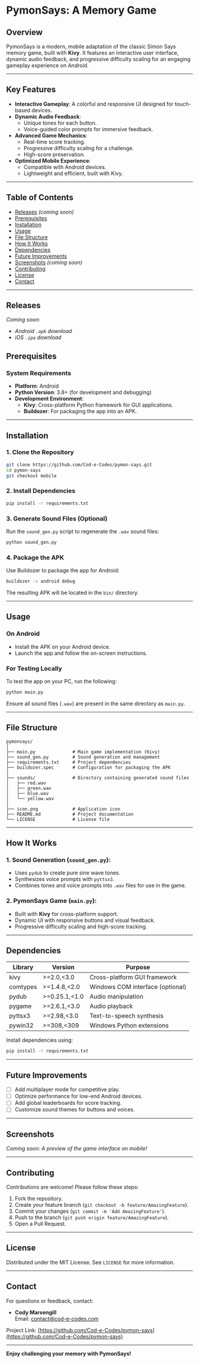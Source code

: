 # PymonSays: A Memory Game

## Overview

PymonSays is a modern, mobile adaptation of the classic Simon Says memory game, built with **Kivy**. It features an interactive user interface, dynamic audio feedback, and progressive difficulty scaling for an engaging gameplay experience on Android.

---

## Key Features

- **Interactive Gameplay**: A colorful and responsive UI designed for touch-based devices.
- **Dynamic Audio Feedback**:
  - Unique tones for each button.
  - Voice-guided color prompts for immersive feedback.
- **Advanced Game Mechanics**:
  - Real-time score tracking.
  - Progressive difficulty scaling for a challenge.
  - High-score preservation.
- **Optimized Mobile Experience**:
  - Compatible with Android devices.
  - Lightweight and efficient, built with Kivy.

---

## Table of Contents
- [Releases](#releases) *(coming soon)*
- [Prerequisites](#prerequisites)
- [Installation](#installation)
- [Usage](#usage)
- [File Structure](#file-structure)
- [How It Works](#how-it-works)
- [Dependencies](#dependencies)
- [Future Improvements](#future-improvements)
- [Screenshots](#screenshots) *(coming soon)*
- [Contributing](#contributing)
- [License](#license)
- [Contact](#contact)

---

## Releases

*Coming soon:*
- *Android `.apk` download*
- *iOS `.ipa` download*
<!--
### Latest Release

The latest APK file is available for download here:  
[**PymonSays v1.0 - Download APK**](https://github.com/Cod-e-Codes/pymon-says/releases/tag/mobile-v1.0)

- **For Users**:  
  Download the `PymonSays.apk` file, transfer it to your Android device, and install it to start playing.

- **For Developers**:  
  Download the source code from the repository’s `mobile` branch. Follow the instructions below to run or modify the project. */

---
-->
## Prerequisites

### System Requirements
- **Platform**: Android
- **Python Version**: 3.8+ (for development and debugging)
- **Development Environment**:
  - **Kivy**: Cross-platform Python framework for GUI applications.
  - **Buildozer**: For packaging the app into an APK.

---

## Installation

### 1. Clone the Repository
```bash
git clone https://github.com/Cod-e-Codes/pymon-says.git
cd pymon-says
git checkout mobile
```

### 2. Install Dependencies
```bash
pip install -r requirements.txt
```

### 3. Generate Sound Files (Optional)
Run the `sound_gen.py` script to regenerate the `.wav` sound files:
```bash
python sound_gen.py
```

### 4. Package the APK
Use Buildozer to package the app for Android:
```bash
buildozer -v android debug
```

The resulting APK will be located in the `bin/` directory.

---

## Usage

### On Android
- Install the APK on your Android device.
- Launch the app and follow the on-screen instructions.

### For Testing Locally
To test the app on your PC, run the following:
```bash
python main.py
```

Ensure all sound files (`.wav`) are present in the same directory as `main.py`.

---

## File Structure

```plaintext
pymonsays/
│
├── main.py              # Main game implementation (Kivy)
├── sound_gen.py         # Sound generation and management
├── requirements.txt     # Project dependencies
├── buildozer.spec       # Configuration for packaging the APK
│
├── sounds/              # Directory containing generated sound files
│   ├── red.wav
│   ├── green.wav
│   ├── blue.wav
│   └── yellow.wav
│
├── icon.png             # Application icon
├── README.md            # Project documentation
└── LICENSE              # License file
```

---

## How It Works

### 1. **Sound Generation** (`sound_gen.py`):
- Uses `pydub` to create pure sine wave tones.
- Synthesizes voice prompts with `pyttsx3`.
- Combines tones and voice prompts into `.wav` files for use in the game.

### 2. **PymonSays Game** (`main.py`):
- Built with **Kivy** for cross-platform support.
- Dynamic UI with responsive buttons and visual feedback.
- Progressive difficulty scaling and high-score tracking.

---

## Dependencies

| Library       | Version       | Purpose                        |
|---------------|---------------|--------------------------------|
| kivy          | >=2.0,<3.0    | Cross-platform GUI framework   |
| comtypes      | >=1.4.8,<2.0  | Windows COM interface (optional) |
| pydub         | >=0.25.1,<1.0 | Audio manipulation             |
| pygame        | >=2.6.1,<3.0  | Audio playback                 |
| pyttsx3       | >=2.98,<3.0   | Text-to-speech synthesis       |
| pywin32       | >=308,<309    | Windows Python extensions      |

Install dependencies using:
```bash
pip install -r requirements.txt
```

---

## Future Improvements

- [ ] Add multiplayer mode for competitive play.
- [ ] Optimize performance for low-end Android devices.
- [ ] Add global leaderboards for score tracking.
- [ ] Customize sound themes for buttons and voices.

---

## Screenshots

*Coming soon: A preview of the game interface on mobile!*

---

## Contributing

Contributions are welcome! Please follow these steps:

1. Fork the repository.
2. Create your feature branch (`git checkout -b feature/AmazingFeature`).
3. Commit your changes (`git commit -m 'Add AmazingFeature'`).
4. Push to the branch (`git push origin feature/AmazingFeature`).
5. Open a Pull Request.

---

## License

Distributed under the MIT License. See `LICENSE` for more information.

---

## Contact

For questions or feedback, contact:

- **Cody Marsengill**  
  Email: contact@cod-e-codes.com  

Project Link: [https://github.com/Cod-e-Codes/pymon-says](https://github.com/Cod-e-Codes/pymon-says)

---

**Enjoy challenging your memory with PymonSays!**

